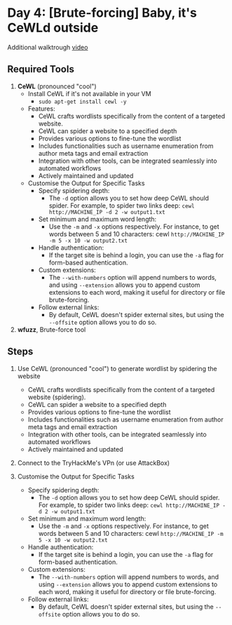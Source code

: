 # Day 4: [Brute-forcing] Baby, it's CeWLd outside
Additional walktrough [video](https://www.youtube.com/watch?v=O2PJ_RzWp9g)


## Required Tools
1. **CeWL** (pronounced "cool")
   * Install CeWL if it's not available in your VM
     * ```sudo apt-get install cewl -y```
   * Features:
     * CeWL crafts wordlists specifically from the content of a targeted website.
     * CeWL can spider a website to a specified depth
     * Provides various options to fine-tune the wordlist
     * Includes functionalities such as username enumeration from author meta tags and email extraction
     * Integration with other tools, can be integrated seamlessly into automated workflows
     * Actively maintained and updated
   * Customise the Output for Specific Tasks
     * Specify spidering depth:
       * The ```-d``` option allows you to set how deep CeWL should spider. For example, to spider two links deep: ```cewl http://MACHINE_IP -d 2 -w output1.txt```
     * Set minimum and maximum word length: 
       *  Use the ```-m``` and ```-x``` options respectively. For instance, to get words between 5 and 10 characters: cewl ```http://MACHINE_IP -m 5 -x 10 -w output2.txt```
     * Handle authentication:
       *  If the target site is behind a login, you can use the ```-a``` flag for form-based authentication.
     * Custom extensions:
       *  The ```--with-numbers``` option will append numbers to words, and using ```--extension``` allows you to append custom extensions to each word, making it useful for directory or file brute-forcing.
     * Follow external links:
       *  By default, CeWL doesn't spider external sites, but using the ```--offsite``` option allows you to do so.
2. **wfuzz**, Brute-force tool

## Steps
1. Use CeWL (pronounced "cool") to generate wordlist by spidering the website
   * CeWL crafts wordlists specifically from the content of a targeted website (spidering).
   * CeWL can spider a website to a specified depth
   * Provides various options to fine-tune the wordlist
   * Includes functionalities such as username enumeration from author meta tags and email extraction
   * Integration with other tools, can be integrated seamlessly into automated workflows
   * Actively maintained and updated


2. Connect to the TryHackMe's VPn (or use AttackBox)



3. Customise the Output for Specific Tasks
   * Specify spidering depth:
     * The ```-d``` option allows you to set how deep CeWL should spider. For example, to spider two links deep: ```cewl http://MACHINE_IP -d 2 -w output1.txt```
   * Set minimum and maximum word length: 
     *  Use the ```-m``` and ```-x``` options respectively. For instance, to get words between 5 and 10 characters: cewl ```http://MACHINE_IP -m 5 -x 10 -w output2.txt```
   * Handle authentication:
     *  If the target site is behind a login, you can use the ```-a``` flag for form-based authentication.
   * Custom extensions:
     *  The ```--with-numbers``` option will append numbers to words, and using ```--extension``` allows you to append custom extensions to each word, making it useful for directory or file brute-forcing.
   * Follow external links:
     *  By default, CeWL doesn't spider external sites, but using the ```--offsite``` option allows you to do so.
